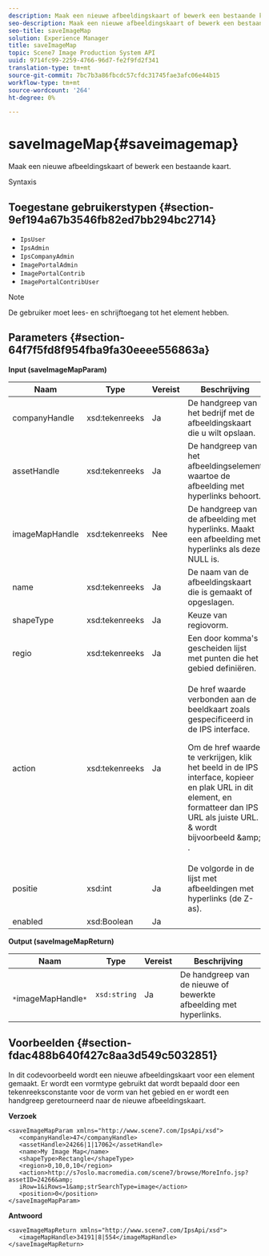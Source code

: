 ```yaml
---
description: Maak een nieuwe afbeeldingskaart of bewerk een bestaande kaart.
seo-description: Maak een nieuwe afbeeldingskaart of bewerk een bestaande kaart.
seo-title: saveImageMap
solution: Experience Manager
title: saveImageMap
topic: Scene7 Image Production System API
uuid: 9714fc99-2259-4766-96d7-fe2f9fd2f341
translation-type: tm+mt
source-git-commit: 7bc7b3a86fbcdc57cfdc31745fae3afc06e44b15
workflow-type: tm+mt
source-wordcount: '264'
ht-degree: 0%

---
```



# saveImageMap{#saveimagemap}

Maak een nieuwe afbeeldingskaart of bewerk een bestaande kaart.

Syntaxis

## Toegestane gebruikerstypen {#section-9ef194a67b3546fb82ed7bb294bc2714}

* `IpsUser`
* `IpsAdmin`
* `IpsCompanyAdmin`
* `ImagePortalAdmin`
* `ImagePortalContrib`
* `ImagePortalContribUser`

>[!NOTE]
>
>De gebruiker moet lees- en schrijftoegang tot het element hebben.

## Parameters {#section-64f7f5fd8f954fba9fa30eeee556863a}

**Input (saveImageMapParam)**

<table id="table_49649036F46941D2B1F28515674E533B"> 
 <thead> 
  <tr> 
   <th colname="col1" class="entry"> Naam </th> 
   <th colname="col2" class="entry"> Type </th> 
   <th colname="col3" class="entry"> Vereist </th> 
   <th colname="col4" class="entry"> Beschrijving </th> 
  </tr> 
 </thead>
 <tbody> 
  <tr> 
   <td colname="col1"> <span class="codeph"> <span class="varname"> companyHandle  </span> </span> </td> 
   <td colname="col2"> <span class="codeph"> xsd:tekenreeks  </span> </td> 
   <td colname="col3"> Ja </td> 
   <td colname="col4"> De handgreep van het bedrijf met de afbeeldingskaart die u wilt opslaan. </td> 
  </tr> 
  <tr> 
   <td colname="col1"> <span class="codeph"> <span class="varname"> assetHandle  </span> </span> </td> 
   <td colname="col2"> <span class="codeph"> xsd:tekenreeks  </span> </td> 
   <td colname="col3"> Ja </td> 
   <td colname="col4"> De handgreep van het afbeeldingselement waartoe de afbeelding met hyperlinks behoort. </td> 
  </tr> 
  <tr> 
   <td colname="col1"> <span class="codeph"> <span class="varname"> imageMapHandle  </span> </span> </td> 
   <td colname="col2"> <span class="codeph"> xsd:tekenreeks  </span> </td> 
   <td colname="col3"> Nee </td> 
   <td colname="col4"> De handgreep van de afbeelding met hyperlinks. Maakt een afbeelding met hyperlinks als deze NULL is. </td> 
  </tr> 
  <tr> 
   <td colname="col1"> <span class="codeph"> <span class="varname"> name  </span> </span> </td> 
   <td colname="col2"> <span class="codeph"> xsd:tekenreeks  </span> </td> 
   <td colname="col3"> Ja </td> 
   <td colname="col4"> De naam van de afbeeldingskaart die is gemaakt of opgeslagen. </td> 
  </tr> 
  <tr> 
   <td colname="col1"> <span class="codeph"> <span class="varname"> shapeType  </span> </span> </td> 
   <td colname="col2"> <span class="codeph"> xsd:tekenreeks  </span> </td> 
   <td colname="col3"> Ja </td> 
   <td colname="col4"> Keuze van regiovorm. </td> 
  </tr> 
  <tr> 
   <td colname="col1"> <span class="codeph"> <span class="varname"> regio  </span> </span> </td> 
   <td colname="col2"> <span class="codeph"> xsd:tekenreeks  </span> </td> 
   <td colname="col3"> Ja </td> 
   <td colname="col4"> Een door komma's gescheiden lijst met punten die het gebied definiëren. </td> 
  </tr> 
  <tr> 
   <td colname="col1"> <span class="codeph"> <span class="varname"> action  </span> </span> </td> 
   <td colname="col2"> <span class="codeph"> xsd:tekenreeks  </span> </td> 
   <td colname="col3"> Ja </td> 
   <td colname="col4"> <p>De <span class="codeph"> href </span> waarde verbonden aan de beeldkaart zoals gespecificeerd in de IPS interface. </p> <p>Om de <span class="codeph"> href </span> waarde te verkrijgen, klik het beeld in de IPS interface, kopieer en plak URL in dit element, en formatteer dan IPS URL als juiste URL. <span class="codeph"> &amp; </span> wordt bijvoorbeeld <span class="codeph"> &amp;amp; </span>. </p> </td> 
  </tr> 
  <tr> 
   <td colname="col1"> <span class="codeph"> <span class="varname"> positie  </span> </span> </td> 
   <td colname="col2"> <span class="codeph"> xsd:int  </span> </td> 
   <td colname="col3"> Ja </td> 
   <td colname="col4"> De volgorde in de lijst met afbeeldingen met hyperlinks (de Z-as). </td> 
  </tr> 
  <tr> 
   <td colname="col1"> <span class="codeph"> <span class="varname"> enabled  </span> </span> </td> 
   <td colname="col2"> <span class="codeph"> xsd:Boolean  </span> </td> 
   <td colname="col3"> Ja </td> 
   <td colname="col4"></td> 
  </tr> 
 </tbody> 
</table>

**Output (saveImageMapReturn)**

| Naam | Type | Vereist | Beschrijving |
|---|---|---|---|
| ` *`imageMapHandle`*` | `xsd:string` | Ja | De handgreep van de nieuwe of bewerkte afbeelding met hyperlinks. |

## Voorbeelden {#section-fdac488b640f427c8aa3d549c5032851}

In dit codevoorbeeld wordt een nieuwe afbeeldingskaart voor een element gemaakt. Er wordt een vormtype gebruikt dat wordt bepaald door een tekenreeksconstante voor de vorm van het gebied en er wordt een handgreep geretourneerd naar de nieuwe afbeeldingskaart.

**Verzoek**

```
<saveImageMapParam xmlns="http://www.scene7.com/IpsApi/xsd"> 
   <companyHandle>47</companyHandle> 
   <assetHandle>24266|1|17062</assetHandle> 
   <name>My Image Map</name> 
   <shapeType>Rectangle</shapeType> 
   <region>0,10,0,10</region> 
   <action>http://s7oslo.macromedia.com/scene7/browse/MoreInfo.jsp?assetID=24266&amp; 
   iRow=1&iRows=1&amp;strSearchType=image</action> 
   <position>0</position> 
</saveImageMapParam>
```

**Antwoord**

```
<saveImageMapReturn xmlns="http://www.scene7.com/IpsApi/xsd"> 
   <imageMapHandle>34191|8|554</imageMapHandle> 
</saveImageMapReturn>
```

